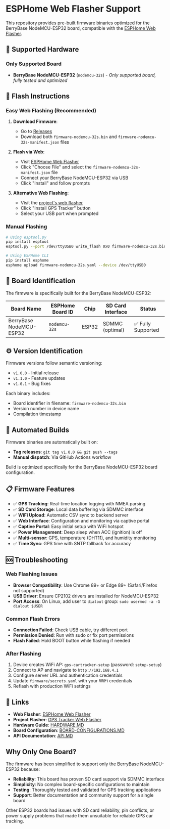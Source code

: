 # ESPHome Web Flasher Support

This repository provides pre-built firmware binaries optimized for the BerryBase NodeMCU-ESP32 board, compatible with the [ESPHome Web Flasher](https://web.esphome.io/).

## 📱 Supported Hardware

### Only Supported Board

- **BerryBase NodeMCU-ESP32** (`nodemcu-32s`) - *Only supported board, fully tested and optimized*

## 🚀 Flash Instructions

### Easy Web Flashing (Recommended)

1. **Download Firmware**:
   - Go to [Releases](https://github.com/Ottes42/esp32-gps-cartracker/releases)
   - Download both `firmware-nodemcu-32s.bin` and `firmware-nodemcu-32s-manifest.json` files

2. **Flash via Web**:
   - Visit [ESPHome Web Flasher](https://web.esphome.io/)
   - Click "Choose File" and select the `firmware-nodemcu-32s-manifest.json` file
   - Connect your BerryBase NodeMCU-ESP32 via USB
   - Click "Install" and follow prompts

3. **Alternative Web Flashing**:
   - Visit the [project's web flasher](https://ottes42.github.io/esp32-gps-cartracker/flasher.html)
   - Click "Install GPS Tracker" button
   - Select your USB port when prompted

### Manual Flashing

```bash
# Using esptool.py
pip install esptool
esptool.py --port /dev/ttyUSB0 write_flash 0x0 firmware-nodemcu-32s.bin

# Using ESPHome CLI
pip install esphome
esphome upload firmware-nodemcu-32s.yaml --device /dev/ttyUSB0
```

## 🔧 Board Identification

The firmware is specifically built for the BerryBase NodeMCU-ESP32:

| Board Name | ESPHome Board ID | Chip | SD Card Interface | Status |
|------------|------------------|------|-------------------|---------|
| BerryBase NodeMCU-ESP32 | `nodemcu-32s` | ESP32 | SDMMC (optimal) | ✅ Fully Supported |

## ⚙️ Version Identification

Firmware versions follow semantic versioning:

- `v1.0.0` - Initial release
- `v1.1.0` - Feature updates
- `v1.0.1` - Bug fixes

Each binary includes:

- Board identifier in filename: `firmware-nodemcu-32s.bin`
- Version number in device name
- Compilation timestamp

## 🔄 Automated Builds

Firmware binaries are automatically built on:

- **Tag releases**: `git tag v1.0.0 && git push --tags`
- **Manual dispatch**: Via GitHub Actions workflow

Build is optimized specifically for the BerryBase NodeMCU-ESP32 board configuration.

## 📋 Firmware Features

- ✅ **GPS Tracking**: Real-time location logging with NMEA parsing
- ✅ **SD Card Storage**: Local data buffering via SDMMC interface
- ✅ **WiFi Upload**: Automatic CSV sync to backend server
- ✅ **Web Interface**: Configuration and monitoring via captive portal
- ✅ **Captive Portal**: Easy initial setup with WiFi hotspot
- ✅ **Power Management**: Deep sleep when ACC (ignition) is off
- ✅ **Multi-sensor**: GPS, temperature (DHT11), and humidity monitoring
- ✅ **Time Sync**: GPS time with SNTP fallback for accuracy

## 🆘 Troubleshooting

### Web Flashing Issues

- **Browser Compatibility**: Use Chrome 89+ or Edge 89+ (Safari/Firefox not supported)
- **USB Driver**: Ensure CP2102 drivers are installed for NodeMCU-ESP32
- **Port Access**: On Linux, add user to `dialout` group: `sudo usermod -a -G dialout $USER`

### Common Flash Errors

- **Connection Failed**: Check USB cable, try different port
- **Permission Denied**: Run with sudo or fix port permissions
- **Flash Failed**: Hold BOOT button while flashing if needed

### After Flashing

1. Device creates WiFi AP: `gps-cartracker-setup` (password: `setup-setup`)
2. Connect to AP and navigate to `http://192.168.4.1`
3. Configure server URL and authentication credentials
4. Update `firmware/secrets.yaml` with your WiFi credentials
5. Reflash with production WiFi settings

## 🔗 Links

- **Web Flasher**: [ESPHome Web Flasher](https://web.esphome.io/)
- **Project Flasher**: [GPS Tracker Web Flasher](https://ottes42.github.io/esp32-gps-cartracker/flasher.html)
- **Hardware Guide**: [HARDWARE.MD](HARDWARE.MD)
- **Board Configuration**: [BOARD-CONFIGURATIONS.MD](BOARD-CONFIGURATIONS.MD)
- **API Documentation**: [API.MD](API.MD)

## Why Only One Board?

The firmware has been simplified to support only the BerryBase NodeMCU-ESP32 because:

- **Reliability**: This board has proven SD card support via SDMMC interface
- **Simplicity**: No complex board-specific configurations to maintain
- **Testing**: Thoroughly tested and validated for GPS tracking applications
- **Support**: Better documentation and community support for a single board

Other ESP32 boards had issues with SD card reliability, pin conflicts, or power supply problems that made them unsuitable for reliable GPS car tracking.
